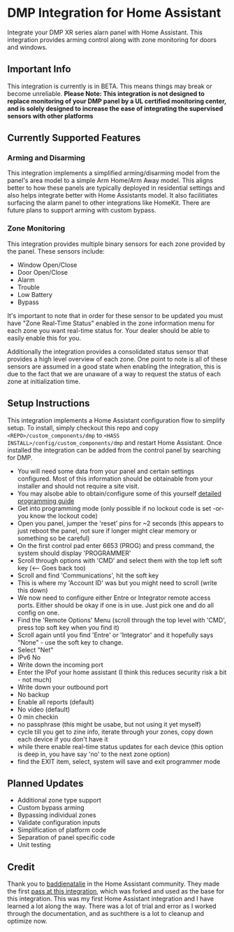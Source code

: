 # DMP Integration for Home Assistant

Integrate your DMP XR series alarn panel with Home Assistant. This integration provides arming control along with zone monitoring for doors and windows. 

## Important Info
This integration is currently is in BETA. This means things may break or become unreliable. **Please Note: This integration is not designed to replace monitoring of your DMP panel by a UL certified monitoring center, and is solely designed to increase the ease of integrating the supervised sensors with other platforms**

## Currently Supported Features

### Arming and Disarming
This integration implements a simplified arming/disarming model from the panel's area model to a simple Arm Home/Arm Away model. This aligns better to how these panels are typically deployed in residential settings and also helps integrate better with Home Assistants model. It also facilitiates surfacing the alarm panel to other integrations like HomeKit. There are future plans to support arming with custom bypass.

### Zone Monitoring
This integration provides multiple binary sensors for each zone provided by the panel. These sensors include:

* Window Open/Close
* Door Open/Close
* Alarm
* Trouble
* Low Battery 
* Bypass

It's important to note that in order for these sensor to be updated you must have "Zone Real-Time Status" enabled in the zone information menu for each zone you want real-time status for. Your dealer should be able to easily enable this for you. 

Additionally the integration provides a consolidated status sensor that provides a high level overview of each zone. One point to note is all of these sensors are assumed in a good state when enabling the integration, this is due to the fact that we are unaware of a way to request the status of each zone at initialization time.

## Setup Instructions
This integration implements a Home Assistant configuration flow to simplify setup. To install, simply checkout this repo and copy `<REPO>/custom_components/dmp` to `<HASS INSTALL>/config/custom_components/dmp` and restart Home Assistant. Once installed the integration can be added from the control panel by searching for DMP.

* You will need some data from your panel and certain settings configured.  Most of this information should be obtainable from your installer and should not require a site visit.
* You may alsobe able to obtain/configure some of this yourself [detailed programming guide](https://www.dmp.com/assets/LT-0196.pdf)
* Get into programming mode (only possible if no lockout code is set -or- you know the lockout code)
* Open you panel, jumper the 'reset' pins for ~2 seconds (this appears to just reboot the panel, not sure if longer might clear memory or something so be careful)
* On the first control pad enter 6653 (PROG) and press command, the system should display 'PROGRAMMER'
* Scroll through options with 'CMD' and select them with the top left soft key (<-- Goes back too)
* Scroll and find 'Communications', hit the soft key
* This is where my 'Account ID' was but you might need to scroll (write this down)
* We now need to configure either Entre or Integrator remote access ports.  Either should be okay if one is in use.  Just pick one and do all config on one.
* Find the 'Remote Options' Menu (scroll through the top level with 'CMD', press top soft key when you find it)
* Scroll again until you find 'Entre' or 'Integrator' and it hopefully says "None" - use the soft key to change.
* Select "Net"
* IPv6 No
* Write down the incoming port
* Enter the IPof your home assistant (I think this reduces security risk a bit - not much)
* Write down your outbound port
* No backup
* Enable all reports (default)
* No video (default)
* 0 min  checkin
* no passphrase (this might be usabe, but not using it yet myself)
* cycle till you get to zine info, iterate through your zones, copy down each device if you don't have it
* while there enable real-time status updates for each device (this option is deep in, you have say 'no' to the next zone option)
* find the EXIT item, select, system will save and exit programmer mode

## Planned Updates
* Additional zone type support
* Custom bypass arming
* Bypassing individual zones
* Validate configuration inputs
* Simplification of platform code
* Separation of panel specific code
* Unit testing

## Credit
Thank you to [baddienatalie](https://community.home-assistant.io/u/baddienatalie/summary) in the Home Assistant community. They made the first [pass at this integration](https://git.natnat.xyz/hass-dmp-integration/dmp), which was forked and used as the base for this integration. This was my first Home Assistant integration and I have learned a lot along the way. There was a lot of trial and error as I worked through the documentation, and as suchthere is a lot to cleanup and optimize now. 